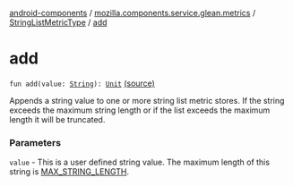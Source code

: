 [android-components](../../index.md) / [mozilla.components.service.glean.metrics](../index.md) / [StringListMetricType](index.md) / [add](./add.md)

# add

`fun add(value: `[`String`](https://kotlinlang.org/api/latest/jvm/stdlib/kotlin/-string/index.html)`): `[`Unit`](https://kotlinlang.org/api/latest/jvm/stdlib/kotlin/-unit/index.html) [(source)](https://github.com/mozilla-mobile/android-components/blob/master/components/service/glean/src/main/java/mozilla/components/service/glean/metrics/StringListMetricType.kt#L40)

Appends a string value to one or more string list metric stores.  If the string exceeds the
maximum string length or if the list exceeds the maximum length it will be truncated.

### Parameters

`value` - This is a user defined string value. The maximum length of
    this string is [MAX_STRING_LENGTH](#).